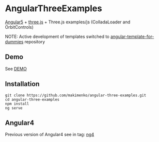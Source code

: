 # AngularThreeExamples
[Angular5](https://angular.io) + [three.js](https://github.com/mrdoob/three.js) + Three.js examples/js (ColladaLoader and OrbitControls)  

NOTE: Active development of templates switched to [angular-template-for-dummies](https://github.com/makimenko/angular-template-for-dummies) repository

## Demo
See [DEMO](https://makimenko.github.io/angular-three-examples)

## Installation
```
git clone https://github.com/makimenko/angular-three-examples.git
cd angular-three-examples
npm install
ng serve
```

## Angular4
Previous version of Angular4 see in tag: [ng4](https://github.com/makimenko/angular-three-examples/tree/ng4)
 